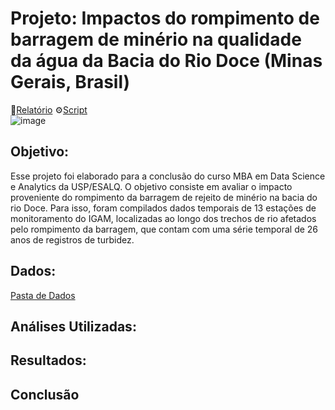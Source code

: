 # Projeto: Impactos do rompimento de barragem de minério na qualidade da água da Bacia do Rio Doce (Minas Gerais, Brasil)
:book:[Relatório](https://github.com/nfreitas1990/Projeto_AvaliacaoTemporal/blob/main/docs/2023-10-02_TCC_NataliaFreitasdeSouza.pdf)
⚙️[Script]()  
![image]()

## Objetivo: 
Esse projeto foi elaborado para a conclusão do curso MBA em Data Science e Analytics da USP/ESALQ.
O objetivo consiste em avaliar o impacto proveniente do rompimento da barragem de rejeito de minério na bacia do rio Doce.
Para isso, foram compilados dados temporais de 13 estações de monitoramento do IGAM, localizadas ao longo dos trechos de rio afetados
pelo rompimento da barragem, que contam com uma série temporal de 26 anos de registros de turbidez. 
  
## Dados:
[Pasta de Dados](https://github.com/nfreitas1990/Projeto_AvaliacaoTemporal/tree/main/data)
## Análises Utilizadas:


## Resultados:


## Conclusão
  
